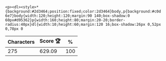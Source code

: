 `<p><dl><style>*{background:#2d3464;position:fixed;color:2d3464}body,p{background:#c0d6e7}body{width:120;height:120;margin:90 140;box-shadow:0 60px#d95362}p{width:160;height:80;margin:20-20;border-radius:40px}dl{width:10;height:60;margin:120 16;box-shadow:26px 0,52px 0,78px 0`

| Characters | Score 🏆 | %   |
| ---------- | -------- | --- |
| 275        | 629.09   | 100 |
